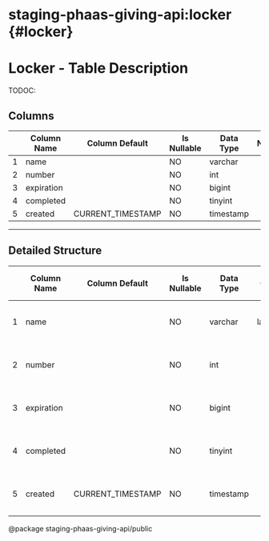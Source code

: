 # staging-phaas-giving-api:locker {#locker}

# Locker - Table Description

TODOC:

## Columns

| | Column Name | Column Default | Is Nullable | Data Type | Notes |
| ---- | ---- | ---- | ---- | ---- | ---- |
| 1 | name | | NO | varchar |  |
| 2 | number | | NO | int |  |
| 3 | expiration | | NO | bigint |  |
| 4 | completed | | NO | tinyint |  |
| 5 | created | CURRENT_TIMESTAMP | NO | timestamp |  |
----
## Detailed Structure
| | Column Name | Column Default | Is Nullable | Data Type | Collation Name | Column Type | Column Key | Extra | Privileges | Column Comment | Generation Expression | Character Maximum Length | Character Octet Length | Character Set Name | Numeric Precision | Numeric Scale | Datetime Precision | Table Catalog | Table Schema | Table Name |
| ---- | ---- | ---- | ---- | ---- | ---- | ---- | ---- | ---- | ---- | ---- | ---- | ---- | ---- | ---- | ---- | ---- | ---- | ---- | ---- | ---- |
| 1 | name | | NO | varchar | latin1_swedish_ci | varchar(255) | PRI |  | select |  |  | 255 | 255 | latin1 | | | | def | staging-phaas-giving-api | locker |
| 2 | number | | NO | int | | int(11) | PRI |  | select |  |  | | | | 10 | 0 | | def | staging-phaas-giving-api | locker |
| 3 | expiration | | NO | bigint | | bigint(20) |  |  | select |  |  | | | | 19 | 0 | | def | staging-phaas-giving-api | locker |
| 4 | completed | | NO | tinyint | | tinyint(1) |  |  | select |  |  | | | | 3 | 0 | | def | staging-phaas-giving-api | locker |
| 5 | created | CURRENT_TIMESTAMP | NO | timestamp | | timestamp |  |  | select |  |  | | | | | | 0 | def | staging-phaas-giving-api | locker |


@package staging-phaas-giving-api/public
